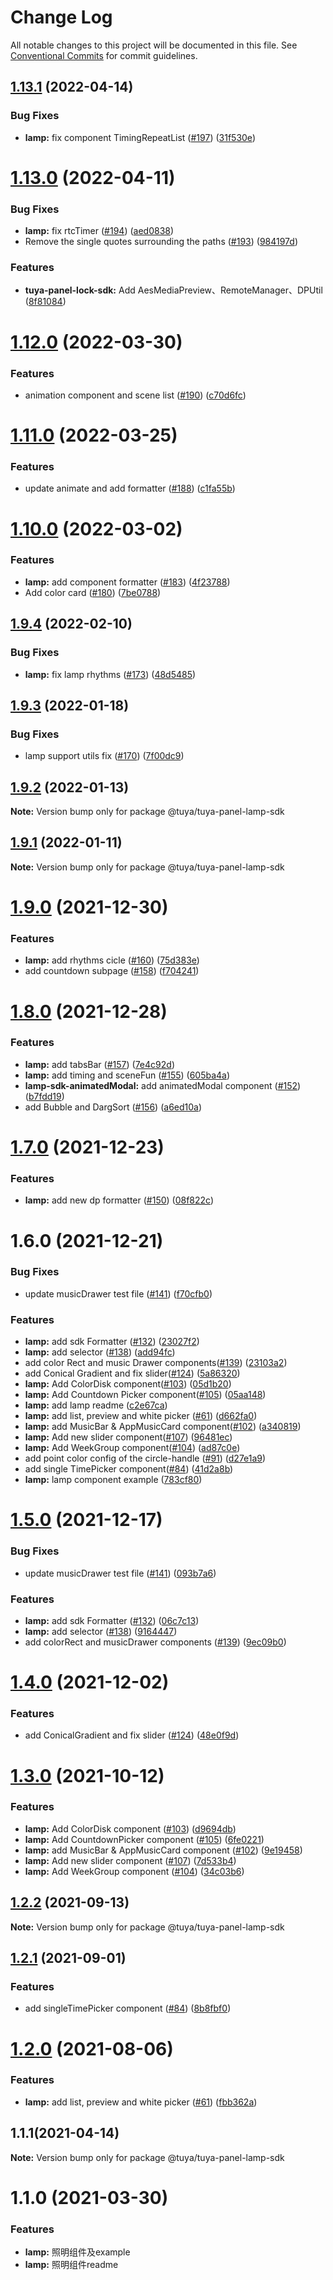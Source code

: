 # Change Log

All notable changes to this project will be documented in this file.
See [Conventional Commits](https://conventionalcommits.org) for commit guidelines.

## [1.13.1](https://github.com/tuya/tuya-panel-sdk/compare/@tuya/tuya-panel-lamp-sdk@1.13.0...@tuya/tuya-panel-lamp-sdk@1.13.1) (2022-04-14)


### Bug Fixes

* **lamp:** fix component TimingRepeatList ([#197](https://github.com/tuya/tuya-panel-sdk/issues/197)) ([31f530e](https://github.com/tuya/tuya-panel-sdk/commit/31f530ec137fb3f6f6d6683888b84d5700b3d1f9))





# [1.13.0](https://github.com/tuya/tuya-panel-sdk/compare/@tuya/tuya-panel-lamp-sdk@1.12.0...@tuya/tuya-panel-lamp-sdk@1.13.0) (2022-04-11)


### Bug Fixes

* **lamp:** fix rtcTimer ([#194](https://github.com/tuya/tuya-panel-sdk/issues/194)) ([aed0838](https://github.com/tuya/tuya-panel-sdk/commit/aed0838d0e30ec908494694a568968144510e1c4))
* Remove the single quotes surrounding the paths ([#193](https://github.com/tuya/tuya-panel-sdk/issues/193)) ([984197d](https://github.com/tuya/tuya-panel-sdk/commit/984197d1d6bdf09a3ffddd12c8c1c95d1a601f5d))


### Features

* **tuya-panel-lock-sdk:** Add AesMediaPreview、RemoteManager、DPUtil ([8f81084](https://github.com/tuya/tuya-panel-sdk/commit/8f81084bd180fff3e595dade11a92c982a3501d6))





# [1.12.0](https://github.com/tuya/tuya-panel-sdk/compare/@tuya/tuya-panel-lamp-sdk@1.11.0...@tuya/tuya-panel-lamp-sdk@1.12.0) (2022-03-30)


### Features

* animation component and scene list ([#190](https://github.com/tuya/tuya-panel-sdk/issues/190)) ([c70d6fc](https://github.com/tuya/tuya-panel-sdk/commit/c70d6fcba018a9bf6f80f2773cdb17e59a502bc9))





# [1.11.0](https://github.com/tuya/tuya-panel-sdk/compare/@tuya/tuya-panel-lamp-sdk@1.10.0...@tuya/tuya-panel-lamp-sdk@1.11.0) (2022-03-25)


### Features

* update animate and add formatter ([#188](https://github.com/tuya/tuya-panel-sdk/issues/188)) ([c1fa55b](https://github.com/tuya/tuya-panel-sdk/commit/c1fa55be450813e9f6ee4ee536da6cd5f05f15fe))





# [1.10.0](https://github.com/tuya/tuya-panel-sdk/compare/@tuya/tuya-panel-lamp-sdk@1.9.4...@tuya/tuya-panel-lamp-sdk@1.10.0) (2022-03-02)


### Features

* **lamp:** add component formatter ([#183](https://github.com/tuya/tuya-panel-sdk/issues/183)) ([4f23788](https://github.com/tuya/tuya-panel-sdk/commit/4f2378845d8e0e0506ca0a152838d182d5ad24fa))
* Add color card ([#180](https://github.com/tuya/tuya-panel-sdk/issues/180)) ([7be0788](https://github.com/tuya/tuya-panel-sdk/commit/7be07884c386b68fd69b39e91614eb8ad45940c5))





## [1.9.4](https://github.com/tuya/tuya-panel-sdk/compare/@tuya/tuya-panel-lamp-sdk@1.9.3...@tuya/tuya-panel-lamp-sdk@1.9.4) (2022-02-10)


### Bug Fixes

* **lamp:** fix lamp rhythms ([#173](https://github.com/tuya/tuya-panel-sdk/issues/173)) ([48d5485](https://github.com/tuya/tuya-panel-sdk/commit/48d54853e78aca6b30c7fc013b311515167058a3))





## [1.9.3](https://github.com/tuya/tuya-panel-sdk/compare/@tuya/tuya-panel-lamp-sdk@1.9.2...@tuya/tuya-panel-lamp-sdk@1.9.3) (2022-01-18)


### Bug Fixes

* lamp support utils fix ([#170](https://github.com/tuya/tuya-panel-sdk/issues/170)) ([7f00dc9](https://github.com/tuya/tuya-panel-sdk/commit/7f00dc9dfadc552fc8e5eaa82f31274ceb89dcad))





## [1.9.2](https://github.com/tuya/tuya-panel-sdk/compare/@tuya/tuya-panel-lamp-sdk@1.9.1...@tuya/tuya-panel-lamp-sdk@1.9.2) (2022-01-13)

**Note:** Version bump only for package @tuya/tuya-panel-lamp-sdk





## [1.9.1](https://github.com/tuya/tuya-panel-sdk/compare/@tuya/tuya-panel-lamp-sdk@1.9.0...@tuya/tuya-panel-lamp-sdk@1.9.1) (2022-01-11)

**Note:** Version bump only for package @tuya/tuya-panel-lamp-sdk





# [1.9.0](https://github.com/tuya/tuya-panel-sdk/compare/@tuya/tuya-panel-lamp-sdk@1.8.0...@tuya/tuya-panel-lamp-sdk@1.9.0) (2021-12-30)


### Features

* **lamp:** add rhythms cicle ([#160](https://github.com/tuya/tuya-panel-sdk/issues/160)) ([75d383e](https://github.com/tuya/tuya-panel-sdk/commit/75d383e96da789e34e8e6ff20a65ea0f2f58b732))
* add countdown subpage ([#158](https://github.com/tuya/tuya-panel-sdk/issues/158)) ([f704241](https://github.com/tuya/tuya-panel-sdk/commit/f7042415677351f4a9d204ef18d74137363241a3))





# [1.8.0](https://github.com/tuya/tuya-panel-sdk/compare/@tuya/tuya-panel-lamp-sdk@1.7.0...@tuya/tuya-panel-lamp-sdk@1.8.0) (2021-12-28)


### Features

* **lamp:** add tabsBar ([#157](https://github.com/tuya/tuya-panel-sdk/issues/157)) ([7e4c92d](https://github.com/tuya/tuya-panel-sdk/commit/7e4c92deab6f059353096178199969ecfd7358e7))
* **lamp:** add timing and sceneFun ([#155](https://github.com/tuya/tuya-panel-sdk/issues/155)) ([605ba4a](https://github.com/tuya/tuya-panel-sdk/commit/605ba4a7ec10e9e046fd90d0cc379f07a06a0110))
* **lamp-sdk-animatedModal:** add animatedModal component ([#152](https://github.com/tuya/tuya-panel-sdk/issues/152)) ([b7fdd19](https://github.com/tuya/tuya-panel-sdk/commit/b7fdd19dac8874bb09a10a03dd631fa5ebd59ca2))
* add Bubble and DargSort ([#156](https://github.com/tuya/tuya-panel-sdk/issues/156)) ([a6ed10a](https://github.com/tuya/tuya-panel-sdk/commit/a6ed10a981e679c4ec9691b1c9d35aaca2505ab9))





# [1.7.0](https://github.com/tuya/tuya-panel-sdk/compare/@tuya/tuya-panel-lamp-sdk@1.6.0...@tuya/tuya-panel-lamp-sdk@1.7.0) (2021-12-23)


### Features

* **lamp:** add new dp formatter ([#150](https://github.com/tuya/tuya-panel-sdk/issues/150)) ([08f822c](https://github.com/tuya/tuya-panel-sdk/commit/08f822c7c10c934511848d08c73c04367dfc3341))





# 1.6.0 (2021-12-21)


### Bug Fixes

* update musicDrawer test file ([#141](https://github.com/tuya/tuya-panel-sdk/issues/141)) ([f70cfb0](https://github.com/tuya/tuya-panel-sdk/commit/f70cfb067ecd0ab54af2df110b28e30e7a85ddfb))


### Features

* **lamp:** add sdk Formatter ([#132](https://github.com/tuya/tuya-panel-sdk/issues/132)) ([23027f2](https://github.com/tuya/tuya-panel-sdk/commit/23027f20bf2a4076ccd62e964a97c361e4c78a02))
* **lamp:** add selector ([#138](https://github.com/tuya/tuya-panel-sdk/issues/138)) ([add94fc](https://github.com/tuya/tuya-panel-sdk/commit/add94fc406fd26edfd609905217d075770551edd))
* add color Rect and music Drawer components([#139](https://github.com/tuya/tuya-panel-sdk/issues/139)) ([23103a2](https://github.com/tuya/tuya-panel-sdk/commit/23103a211e562f0c1be32aedeb8a62ebad3598ca))
* add Conical Gradient and fix slider([#124](https://github.com/tuya/tuya-panel-sdk/issues/124)) ([5a86320](https://github.com/tuya/tuya-panel-sdk/commit/5a8632030044017dc35c568ed1c39a8fe4943b8e))
* **lamp:** Add ColorDisk component([#103](https://github.com/tuya/tuya-panel-sdk/issues/103)) ([05d1b20](https://github.com/tuya/tuya-panel-sdk/commit/05d1b2023559f37b18954a3797c140f9979fce6b))
* **lamp:** Add Countdown Picker component([#105](https://github.com/tuya/tuya-panel-sdk/issues/105)) ([05aa148](https://github.com/tuya/tuya-panel-sdk/commit/05aa1484f47b843091ec1b97691356dad46b3ce9))
* **lamp:** add lamp readme ([c2e67ca](https://github.com/tuya/tuya-panel-sdk/commit/c2e67ca7541cf02c2abb9868d7c2e16d558a7dc4))
* **lamp:** add list, preview and white picker ([#61](https://github.com/tuya/tuya-panel-sdk/issues/61)) ([d662fa0](https://github.com/tuya/tuya-panel-sdk/commit/d662fa092269c99c0354db9dfc9922e63e2111c6))
* **lamp:** add MusicBar & AppMusicCard component([#102](https://github.com/tuya/tuya-panel-sdk/issues/102)) ([a340819](https://github.com/tuya/tuya-panel-sdk/commit/a3408198127240c760171675015befce22377563))
* **lamp:** Add new slider component([#107](https://github.com/tuya/tuya-panel-sdk/issues/107)) ([96481ec](https://github.com/tuya/tuya-panel-sdk/commit/96481ec95a419a3a0ac36d72997db8e6a1d506c4))
* **lamp:** Add WeekGroup component([#104](https://github.com/tuya/tuya-panel-sdk/issues/104)) ([ad87c0e](https://github.com/tuya/tuya-panel-sdk/commit/ad87c0e52f00fada7f6d2002c548ff53b29b944c))
* add point color config of the circle-handle ([#91](https://github.com/tuya/tuya-panel-sdk/issues/91)) ([d27e1a9](https://github.com/tuya/tuya-panel-sdk/commit/d27e1a963227003dc69a04c09df59c0440d99d94))
* add single TimePicker component([#84](https://github.com/tuya/tuya-panel-sdk/issues/84)) ([41d2a8b](https://github.com/tuya/tuya-panel-sdk/commit/41d2a8b66a88e4eaf1e5179f81d72ae32838d833))
* **lamp:** lamp component example ([783cf80](https://github.com/tuya/tuya-panel-sdk/commit/783cf80bd4d2827f1bfced3325b2ac77fb1d63a8))





# [1.5.0](https://github.com/tuya/tuya-panel-sdk/compare/@tuya/tuya-panel-lamp-sdk@1.4.0...@tuya/tuya-panel-lamp-sdk@1.5.0) (2021-12-17)


### Bug Fixes

* update musicDrawer test file ([#141](https://github.com/tuya/tuya-panel-sdk/issues/141)) ([093b7a6](https://github.com/tuya/tuya-panel-sdk/commit/093b7a6c4529680f407609ba69f1ae93b44b1e95))


### Features

* **lamp:** add sdk Formatter ([#132](https://github.com/tuya/tuya-panel-sdk/issues/132)) ([06c7c13](https://github.com/tuya/tuya-panel-sdk/commit/06c7c13871461fcff11b47d8f5c1d34ef113d535))
* **lamp:** add selector ([#138](https://github.com/tuya/tuya-panel-sdk/issues/138)) ([9164447](https://github.com/tuya/tuya-panel-sdk/commit/9164447bda59ce0fc687540300badc8f57f2999c))
* add colorRect and musicDrawer components ([#139](https://github.com/tuya/tuya-panel-sdk/issues/139)) ([9ec09b0](https://github.com/tuya/tuya-panel-sdk/commit/9ec09b0659a296b52f14fc263287251557230ca6))





# [1.4.0](https://github.com/tuya/tuya-panel-sdk/compare/@tuya/tuya-panel-lamp-sdk@1.3.0...@tuya/tuya-panel-lamp-sdk@1.4.0) (2021-12-02)


### Features

* add ConicalGradient and fix slider ([#124](https://github.com/tuya/tuya-panel-sdk/issues/124)) ([48e0f9d](https://github.com/tuya/tuya-panel-sdk/commit/48e0f9d0ab9b2a9d2c8b7629bb13637cea339ac6))





# [1.3.0](https://github.com/tuya/tuya-panel-sdk/compare/@tuya/tuya-panel-lamp-sdk@1.2.2...@tuya/tuya-panel-lamp-sdk@1.3.0) (2021-10-12)


### Features

* **lamp:** Add ColorDisk component ([#103](https://github.com/tuya/tuya-panel-sdk/issues/103)) ([d9694db](https://github.com/tuya/tuya-panel-sdk/commit/d9694dbba91bf777bae20aa136276163a68a9981))
* **lamp:** Add CountdownPicker component ([#105](https://github.com/tuya/tuya-panel-sdk/issues/105)) ([6fe0221](https://github.com/tuya/tuya-panel-sdk/commit/6fe022174c828bfa486172ac5ad2927aacf9f458))
* **lamp:** add MusicBar & AppMusicCard component ([#102](https://github.com/tuya/tuya-panel-sdk/issues/102)) ([9e19458](https://github.com/tuya/tuya-panel-sdk/commit/9e19458436d38e0312f0e9c4d6521f2eb92fefde))
* **lamp:** Add new slider component  ([#107](https://github.com/tuya/tuya-panel-sdk/issues/107)) ([7d533b4](https://github.com/tuya/tuya-panel-sdk/commit/7d533b42fee6cf8286d5c72b3a657a6d5c9452b1))
* **lamp:** Add WeekGroup component ([#104](https://github.com/tuya/tuya-panel-sdk/issues/104)) ([34c03b6](https://github.com/tuya/tuya-panel-sdk/commit/34c03b6204704f71cb08c9df100791d97b992331))





## [1.2.2](https://github.com/tuya/tuya-panel-sdk/compare/@tuya/tuya-panel-lamp-sdk@1.2.1...@tuya/tuya-panel-lamp-sdk@1.2.2) (2021-09-13)

**Note:** Version bump only for package @tuya/tuya-panel-lamp-sdk





## [1.2.1](https://github.com/tuya/tuya-panel-sdk/compare/@tuya/tuya-panel-lamp-sdk@1.2.0...@tuya/tuya-panel-lamp-sdk@1.2.1) (2021-09-01)


### Features

* add singleTimePicker component ([#84](https://github.com/tuya/tuya-panel-sdk/issues/84)) ([8b8fbf0](https://github.com/tuya/tuya-panel-sdk/commit/8b8fbf04aed68e1570bcd4b339ddfd726bf45ae5))





# [1.2.0](https://github.com/tuya/tuya-panel-sdk/compare/@tuya/tuya-panel-lamp-sdk@1.1.1...@tuya/tuya-panel-lamp-sdk@1.2.0) (2021-08-06)


### Features

* **lamp:** add list, preview and white picker ([#61](https://github.com/tuya/tuya-panel-sdk/issues/61)) ([fbb362a](https://github.com/tuya/tuya-panel-sdk/commit/fbb362aba5c2204ca055d488e09e18035c0b2fc1))





## 1.1.1(2021-04-14)

**Note:** Version bump only for package @tuya/tuya-panel-lamp-sdk





# 1.1.0 (2021-03-30)


### Features

* **lamp:** 照明组件及example
* **lamp:** 照明组件readme
